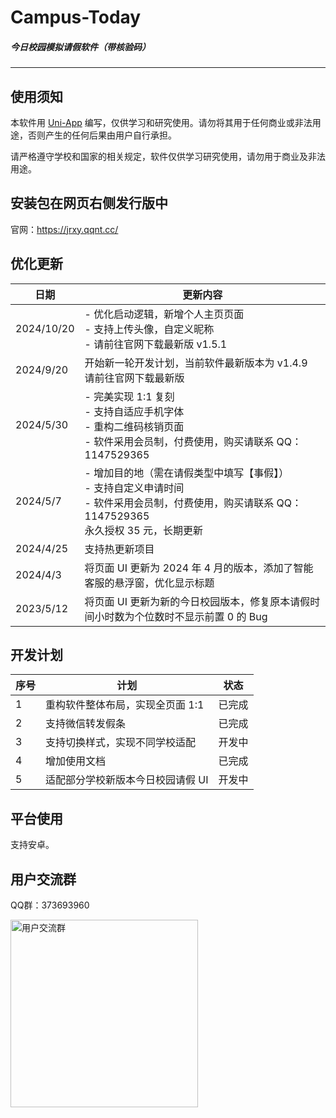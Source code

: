 # **Campus-Today**

##### 今日校园模拟请假软件（带核验码）

---

## **使用须知**

本软件用 [Uni-App](https://uniapp.dcloud.io/) 编写，仅供学习和研究使用。请勿将其用于任何商业或非法用途，否则产生的任何后果由用户自行承担。

请严格遵守学校和国家的相关规定，软件仅供学习研究使用，请勿用于商业及非法用途。

## **安装包在网页右侧发行版中**

官网：https://jrxy.qqnt.cc/

## **优化更新**

| 日期       | 更新内容 |
|------------|----------|
| 2024/10/20 | - 优化启动逻辑，新增个人主页页面<br>- 支持上传头像，自定义昵称<br>- 请前往官网下载最新版 v1.5.1 |
| 2024/9/20  | 开始新一轮开发计划，当前软件最新版本为 v1.4.9<br>请前往官网下载最新版 |
| 2024/5/30  | - 完美实现 1:1 复刻<br>- 支持自适应手机字体<br>- 重构二维码核销页面<br>- 软件采用会员制，付费使用，购买请联系 QQ：1147529365 |
| 2024/5/7   | - 增加目的地（需在请假类型中填写【事假】）<br>- 支持自定义申请时间<br>- 软件采用会员制，付费使用，购买请联系 QQ：1147529365<br>永久授权 35 元，长期更新 |
| 2024/4/25  | 支持热更新项目 |
| 2024/4/3   | 将页面 UI 更新为 2024 年 4 月的版本，添加了智能客服的悬浮窗，优化显示标题 |
| 2023/5/12  | 将页面 UI 更新为新的今日校园版本，修复原本请假时间小时数为个位数时不显示前置 0 的 Bug |

## **开发计划**

| 序号 | 计划                                     | 状态   |
|------|------------------------------------------|--------|
| 1    | 重构软件整体布局，实现全页面 1:1          | 已完成 |
| 2    | 支持微信转发假条                         | 已完成 |
| 3    | 支持切换样式，实现不同学校适配           | 开发中 |
| 4    | 增加使用文档                             | 已完成 |
| 5    | 适配部分学校新版本今日校园请假 UI       | 开发中 |

## **平台使用**

支持安卓。

## **用户交流群**

QQ群：373693960

<img src="https://li55.oss-cn-hangzhou.aliyuncs.com/图片/qrcode_1715395621856.jpg" width="300" alt="用户交流群">
